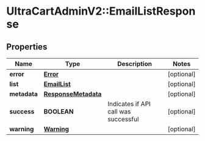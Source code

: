 # UltraCartAdminV2::EmailListResponse

## Properties
Name | Type | Description | Notes
------------ | ------------- | ------------- | -------------
**error** | [**Error**](Error.md) |  | [optional] 
**list** | [**EmailList**](EmailList.md) |  | [optional] 
**metadata** | [**ResponseMetadata**](ResponseMetadata.md) |  | [optional] 
**success** | **BOOLEAN** | Indicates if API call was successful | [optional] 
**warning** | [**Warning**](Warning.md) |  | [optional] 



